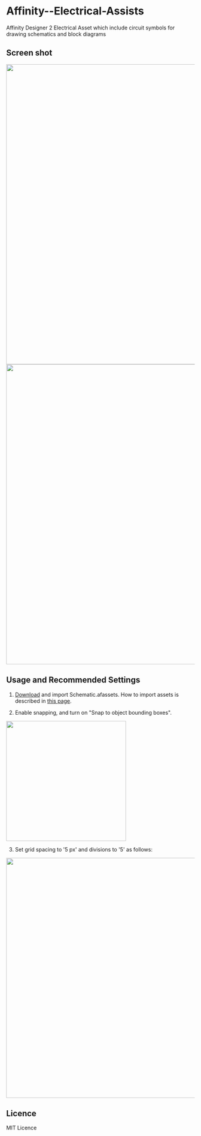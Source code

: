 # Affinity--Electrical-Assists
Affinity Designer 2 Electrical  Asset which include circuit symbols for drawing schematics and block diagrams 

## Screen shot

<img src="[https://user-images.githubusercontent.com/37934321/124695670-9cf13b00-df1e-11eb-945e-ca4a56c5a554.png](https://github.com/user-attachments/assets/eb4e645e-f07c-4550-9ed7-a00b4763ab1c)" width="800px">

<img src="https://user-images.githubusercontent.com/37934321/184477590-231a4940-c93d-4773-83d0-ed97f0395392.png" width="800px">

## Usage and Recommended Settings

1. [Download](https://github.com/elmisa562/AffrinityASSESTS/blob/main/Elecrtrical.afassets) and import Schematic.afassets. How to import assets is described in [this page](https://affinity.help/designer/en-US.lproj/index.html?page=pages/Appendix/importingAssets.html?title=Importing%20assets).

2. Enable snapping, and turn on "Snap to object bounding boxes".

<img src="https://user-images.githubusercontent.com/37934321/184475175-5b4ee452-1b54-4226-b672-80a92bed1584.png" width="320px">

3. Set grid spacing to '5 px' and divisions to '5' as follows:

<img src="https://user-images.githubusercontent.com/37934321/124695947-21dc5480-df1f-11eb-8695-b50e777268e2.png" width="640px">



## Licence

MIT Licence
